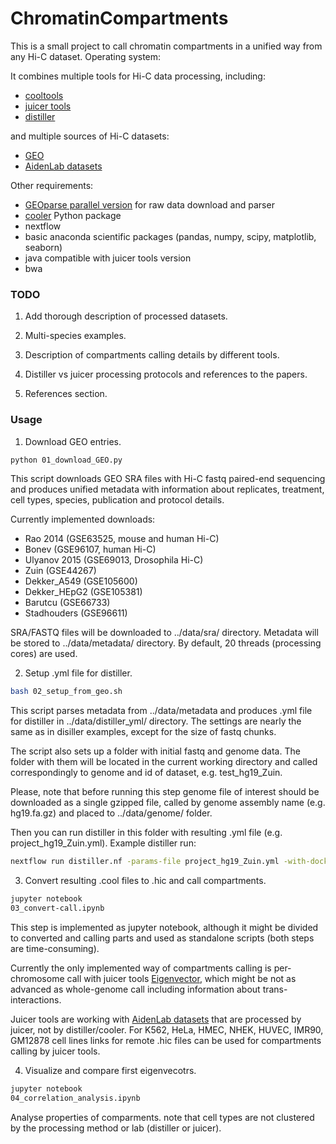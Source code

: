 # ChromatinCompartments

This is a small project to call chromatin compartments in a unified way from any Hi-C dataset. Operating system: 

It combines multiple tools for Hi-C data processing, including:

- [cooltools](https://github.com/mirnylab/cooltools/tree/master/cooltools)
- [juicer tools](https://github.com/theaidenlab/juicer/wiki/Juicer-Tools-Quick-Start)
- [distiller](https://github.com/mirnylab/distiller-nf)

and multiple sources of Hi-C datasets:
- [GEO](https://www.ncbi.nlm.nih.gov/geo/)
- [AidenLab datasets](https://aidenlab.org/data.html)

Other requirements: 
- [GEOparse parallel version](https://github.com/agalitsyna/GEOparse) for raw data download and parser
- [cooler](https://github.com/mirnylab/cooler) Python package
- nextflow
- basic anaconda scientific packages (pandas, numpy, scipy, matplotlib, seaborn) 
- java compatible with juicer tools version
- bwa

### TODO

1. Add thorough description of processed datasets.

2. Multi-species examples. 

3. Description of compartments calling details by different tools.

4. Distiller vs juicer processing protocols and references to the papers.

5. References section. 

### Usage
1. Download GEO entries.

```bash
python 01_download_GEO.py
```

This script downloads GEO SRA files with Hi-C fastq paired-end sequencing and produces unified metadata with information about replicates, treatment, cell types, species, publication and protocol details. 

Currently implemented downloads: 
- Rao 2014 (GSE63525, mouse and human Hi-C)
- Bonev (GSE96107, human Hi-C)
- Ulyanov 2015 (GSE69013, Drosophila Hi-C)
- Zuin (GSE44267)
- Dekker_A549 (GSE105600)
- Dekker_HEpG2 (GSE105381)
- Barutcu (GSE66733)
- Stadhouders (GSE96611)

SRA/FASTQ files will be downloaded to ../data/sra/ directory. Metadata will be stored to ../data/metadata/ directory. By default, 20 threads (processing cores) are used. 

2. Setup .yml file for distiller.

```bash
bash 02_setup_from_geo.sh
```

This script parses metadata from ../data/metadata and produces .yml file for distiller in ../data/distiller_yml/ directory.
The settings are nearly the same as in disiller examples, except for the size of fastq chunks. 

The script also sets up a folder with initial fastq and genome data. The folder with them will be located in the current working directory and called correspondingly to genome and id of dataset, e.g. test_hg19_Zuin. 

Please, note that before running this step genome file of interest should be downloaded as a single gzipped file, called by genome assembly name (e.g. hg19.fa.gz) and placed to ../data/genome/ folder.

Then you can run distiller in this folder with resulting .yml file (e.g. project_hg19_Zuin.yml).
Example distiller run: 

```bash
nextflow run distiller.nf -params-file project_hg19_Zuin.yml -with-docker -profile standard
```

3. Convert resulting .cool files to .hic and call compartments. 

```bash
jupyter notebook 
03_convert-call.ipynb
```

This step is implemented as jupyter notebook, although it might be divided to converted and calling parts and used as standalone scripts (both steps are time-consuming). 

Currently the only implemented way of compartments calling is per-chromosome call with juicer tools [Eigenvector](https://github.com/theaidenlab/juicer/wiki/Eigenvector), which might be not as advanced as whole-genome call including information about trans-interactions. 

Juicer tools are working with [AidenLab datasets](https://aidenlab.org/data.html) that are processed by juicer, not by distiller/cooler. For K562, HeLa, HMEC, NHEK, HUVEC, IMR90, GM12878 cell lines links for remote .hic files can be used for compartments calling by juicer tools. 

4. Visualize and compare first eigenvecotrs.

```bash
jupyter notebook 
04_correlation_analysis.ipynb
```

Analyse properties of comparments. note that cell types are not clustered by the processing method or lab (distiller or juicer).
